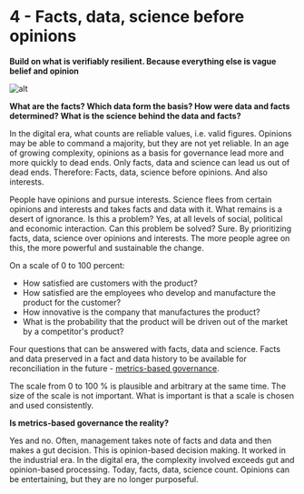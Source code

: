 # 4 - Facts, data, science before opinions

**Build on what is verifiably resilient. Because everything else is vague belief and opinion**

![alt](../images/principle-4-1800x1350-1-1024x768.webp)

**What are the facts? Which data form the basis? How were data and facts determined? What is the science behind the data and facts?**

In the digital era, what counts are reliable values, i.e. valid figures. Opinions may be able to command a majority, but they are not yet reliable. In an age of growing complexity, opinions as a basis for governance lead more and more quickly to dead ends. Only facts, data and science can lead us out of dead ends. Therefore: Facts, data, science before opinions. And also interests.

People have opinions and pursue interests. Science flees from certain opinions and interests and takes facts and data with it. What remains is a desert of ignorance. Is this a problem? Yes, at all levels of social, political and economic interaction. Can this problem be solved? Sure. By prioritizing facts, data, science over opinions and interests. The more people agree on this, the more powerful and sustainable the change.

On a scale of 0 to 100 percent:

- How satisfied are customers with the product?
- How satisfied are the employees who develop and manufacture the product for the customer?
- How innovative is the company that manufactures the product?
- What is the probability that the product will be driven out of the market by a competitor's product?

Four questions that can be answered with facts, data and science. Facts and data preserved in a fact and data history to be available for reconciliation in the future - [metrics-based governance](https://rosho.world/en/leadership/governance-with-tebiki/).

The scale from 0 to 100 % is plausible and arbitrary at the same time. The size of the scale is not important. What is important is that a scale is chosen and used consistently.

**Is metrics-based governance the reality?**

Yes and no. Often, management takes note of facts and data and then makes a gut decision. This is opinion-based decision making. It worked in the industrial era. In the digital era, the complexity involved exceeds gut and opinion-based processing. Today, facts, data, science count. Opinions can be entertaining, but they are no longer purposeful.

